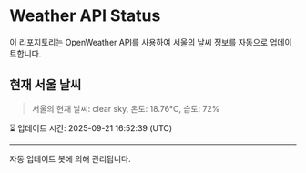 
# Weather API Status

이 리포지토리는 OpenWeather API를 사용하여 서울의 날씨 정보를 자동으로 업데이트합니다.

## 현재 서울 날씨
> 서울의 현재 날씨: clear sky, 온도: 18.76°C, 습도: 72%

⏳ 업데이트 시간: 2025-09-21 16:52:39 (UTC)

---
자동 업데이트 봇에 의해 관리됩니다.
